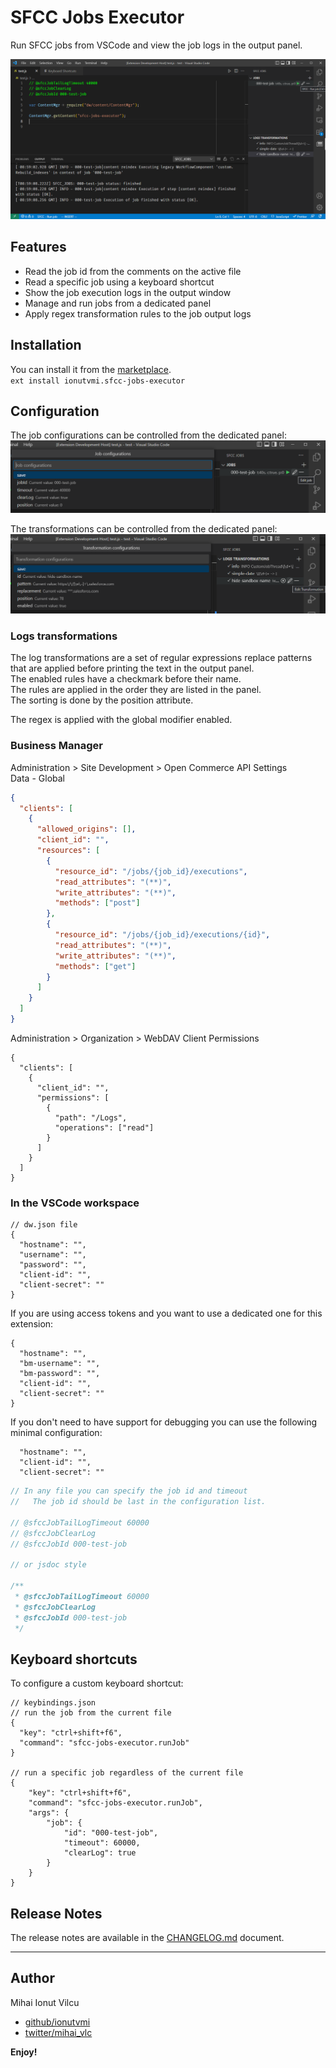 # SFCC Jobs Executor

Run SFCC jobs from VSCode and view the job logs in the output panel.

![screenshot](/screenshots/screen1.png)

## Features

- Read the job id from the comments on the active file
- Read a specific job using a keyboard shortcut
- Show the job execution logs in the output window
- Manage and run jobs from a dedicated panel
- Apply regex transformation rules to the job output logs

## Installation

You can install it from the [marketplace](https://marketplace.visualstudio.com/items?itemName=ionutvmi.sfcc-jobs-executor).  
`ext install ionutvmi.sfcc-jobs-executor`

## Configuration

The job configurations can be controlled from the dedicated panel:
![job configuration panel](./screenshots/job-configuration.png)

The transformations can be controlled from the dedicated panel:
![job configuration panel](./screenshots/transformation-configuration.png)

### Logs transformations

The log transformations are a set of regular expressions replace patterns that are applied before printing the text in the output panel.  
The enabled rules have a checkmark before their name.  
The rules are applied in the order they are listed in the panel.  
The sorting is done by the position attribute.

The regex is applied with the global modifier enabled.

### Business Manager

Administration > Site Development > Open Commerce API Settings  
Data - Global

```json
{
  "clients": [
    {
      "allowed_origins": [],
      "client_id": "",
      "resources": [
        {
          "resource_id": "/jobs/{job_id}/executions",
          "read_attributes": "(**)",
          "write_attributes": "(**)",
          "methods": ["post"]
        },
        {
          "resource_id": "/jobs/{job_id}/executions/{id}",
          "read_attributes": "(**)",
          "write_attributes": "(**)",
          "methods": ["get"]
        }
      ]
    }
  ]
}
```

Administration > Organization > WebDAV Client Permissions

```jsonc
{
  "clients": [
    {
      "client_id": "",
      "permissions": [
        {
          "path": "/Logs",
          "operations": ["read"]
        }
      ]
    }
  ]
}
```

### In the VSCode workspace

```jsonc
// dw.json file
{
  "hostname": "",
  "username": "",
  "password": "",
  "client-id": "",
  "client-secret": ""
}
```

If you are using access tokens and you want to use a dedicated one for this extension:

```jsonc
{
  "hostname": "",
  "bm-username": "",
  "bm-password": "",
  "client-id": "",
  "client-secret": ""
}
```

If you don't need to have support for debugging you can use the following minimal configuration:

```jsonc
  "hostname": "",
  "client-id": "",
  "client-secret": ""
```

```js
// In any file you can specify the job id and timeout
//   The job id should be last in the configuration list.

// @sfccJobTailLogTimeout 60000
// @sfccJobClearLog
// @sfccJobId 000-test-job

// or jsdoc style

/**
 * @sfccJobTailLogTimeout 60000
 * @sfccJobClearLog
 * @sfccJobId 000-test-job
 */
```

## Keyboard shortcuts

To configure a custom keyboard shortcut:

```jsonc
// keybindings.json
// run the job from the current file
{
  "key": "ctrl+shift+f6",
  "command": "sfcc-jobs-executor.runJob"
}

// run a specific job regardless of the current file
{
    "key": "ctrl+shift+f6",
    "command": "sfcc-jobs-executor.runJob",
    "args": {
        "job": {
            "id": "000-test-job",
            "timeout": 60000,
            "clearLog": true
        }
    }
}
```

## Release Notes

The release notes are available in the [CHANGELOG.md](./CHANGELOG.md) document.

---

## Author

Mihai Ionut Vilcu

- [github/ionutvmi](https://github.com/ionutvmi)
- [twitter/mihai_vlc](http://twitter.com/mihai_vlc)

**Enjoy!**
